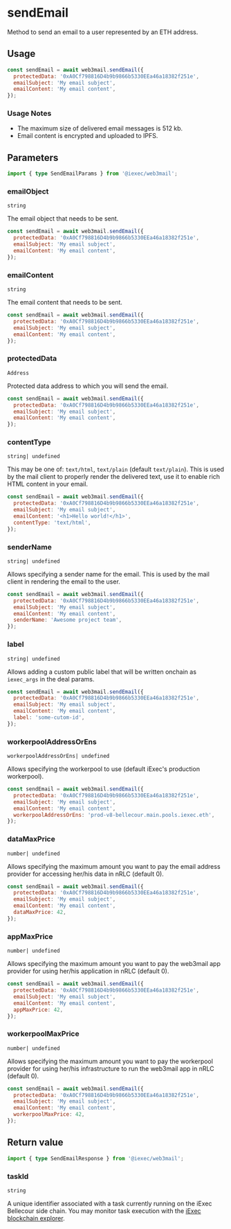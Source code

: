 # sendEmail

Method to send an email to a user represented by an ETH address.

## Usage

```js
const sendEmail = await web3mail.sendEmail({
  protectedData: '0xA0Cf798816D4b9b9866b5330EEa46a18382f251e',
  emailSubject: 'My email subject',
  emailContent: 'My email content',
});
```

### Usage Notes

- The maximum size of delivered email messages is 512 kb.
- Email content is encrypted and uploaded to IPFS.

## Parameters

```ts
import { type SendEmailParams } from '@iexec/web3mail';
```

### emailObject

`string`

The email object that needs to be sent.

```js
const sendEmail = await web3mail.sendEmail({
  protectedData: '0xA0Cf798816D4b9b9866b5330EEa46a18382f251e',
  emailSubject: 'My email subject',
  emailContent: 'My email content',
});
```

### emailContent

`string`

The email content that needs to be sent.

```js
const sendEmail = await web3mail.sendEmail({
  protectedData: '0xA0Cf798816D4b9b9866b5330EEa46a18382f251e',
  emailSubject: 'My email subject',
  emailContent: 'My email content',
});
```

### protectedData

`Address`

Protected data address to which you will send the email.

```js
const sendEmail = await web3mail.sendEmail({
  protectedData: '0xA0Cf798816D4b9b9866b5330EEa46a18382f251e',
  emailSubject: 'My email subject',
  emailContent: 'My email content',
});
```

### contentType

`string| undefined`

This may be one of: `text/html`, `text/plain` (default `text/plain`). This is
used by the mail client to properly render the delivered text, use it to enable
rich HTML content in your email.

```js
const sendEmail = await web3mail.sendEmail({
  protectedData: '0xA0Cf798816D4b9b9866b5330EEa46a18382f251e',
  emailSubject: 'My email subject',
  emailContent: '<h1>Hello world!</h1>',
  contentType: 'text/html',
});
```

### senderName

`string| undefined`

Allows specifying a sender name for the email. This is used by the mail client
in rendering the email to the user.

```js
const sendEmail = await web3mail.sendEmail({
  protectedData: '0xA0Cf798816D4b9b9866b5330EEa46a18382f251e',
  emailSubject: 'My email subject',
  emailContent: 'My email content',
  senderName: 'Awesome project team',
});
```

### label

`string| undefined`

Allows adding a custom public label that will be written onchain as `iexec_args`
in the deal params.

```js
const sendEmail = await web3mail.sendEmail({
  protectedData: '0xA0Cf798816D4b9b9866b5330EEa46a18382f251e',
  emailSubject: 'My email subject',
  emailContent: 'My email content',
  label: 'some-cutom-id',
});
```

### workerpoolAddressOrEns

`workerpoolAddressOrEns| undefined`

Allows specifying the workerpool to use (default iExec's production workerpool).

```js
const sendEmail = await web3mail.sendEmail({
  protectedData: '0xA0Cf798816D4b9b9866b5330EEa46a18382f251e',
  emailSubject: 'My email subject',
  emailContent: 'My email content',
  workerpoolAddressOrEns: 'prod-v8-bellecour.main.pools.iexec.eth',
});
```

### dataMaxPrice

`number| undefined`

Allows specifying the maximum amount you want to pay the email address provider
for accessing her/his data in nRLC (default 0).

```js
const sendEmail = await web3mail.sendEmail({
  protectedData: '0xA0Cf798816D4b9b9866b5330EEa46a18382f251e',
  emailSubject: 'My email subject',
  emailContent: 'My email content',
  dataMaxPrice: 42,
});
```

### appMaxPrice

`number| undefined`

Allows specifying the maximum amount you want to pay the web3mail app provider
for using her/his application in nRLC (default 0).

```js
const sendEmail = await web3mail.sendEmail({
  protectedData: '0xA0Cf798816D4b9b9866b5330EEa46a18382f251e',
  emailSubject: 'My email subject',
  emailContent: 'My email content',
  appMaxPrice: 42,
});
```

### workerpoolMaxPrice

`number| undefined`

Allows specifying the maximum amount you want to pay the workerpool provider for
using her/his infrastructure to run the web3mail app in nRLC (default 0).

```js
const sendEmail = await web3mail.sendEmail({
  protectedData: '0xA0Cf798816D4b9b9866b5330EEa46a18382f251e',
  emailSubject: 'My email subject',
  emailContent: 'My email content',
  workerpoolMaxPrice: 42,
});
```

## Return value

```ts
import { type SendEmailResponse } from '@iexec/web3mail';
```

### taskId

`string`

A unique identifier associated with a task currently running on the iExec
Bellecour side chain. You may monitor task execution with the
[iExec blockchain explorer](https://explorer.iex.ec).
